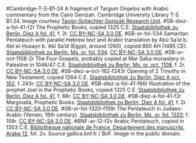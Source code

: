 
#Cambridge-T-S-B1-24
A fragment of Targum Onqelos with Arabic commentary from the Cairo Genizah. Cambridge University Library T-S B1.24. Image courtesy <a href="http://www.lib.cam.ac.uk/collections/departments/taylor-schechter-genizah-research-unit">Taylor-Schechter Genizah Research Unit</a>.
#SB-diez-a-fol-41-f2r
The Prophetic Books, copied 1325 C.E. <a href="http://resolver.staatsbibliothek-berlin.de/SBB0000D4AC00000009">Staatsbibliothek zu Berlin, Diez A fol. 41</a>, f. 2r. <a href="https://creativecommons.org/licenses/by-nc-sa/3.0/de/">CC BY-NC-SA 3.0 DE</a>.
#SB-or-fol-534
Samaritan Pentateuch with parallel Hebrew text and Arabic translation by Abū Saʿīd b. Abī al-Ḥusayn b. Abī Saʿīd (Egypt, around 1260), copied 890 AH (1485 CE). <a href="http://resolver.staatsbibliothek-berlin.de/SBB0001D1E300000000">Staatsbibliothek zu Berlin, Ms. or. fol. 534</a>. <a href="https://creativecommons.org/licenses/by-nc-sa/3.0/de/">CC BY-NC-SA 3.0 DE</a>.
#SB-or-oct-1108-2r
The Four Gospels, probably copied at Mar Saba monastery in Palestine in 1046/47 C.E. <a href="http://resolver.staatsbibliothek-berlin.de/SBB0001742300000009">Staatsbibliothek zu Berlin, Ms. or. oct. 1108</a>, f. 2r. <a href="https://creativecommons.org/licenses/by-nc-sa/3.0/de/">CC BY-NC-SA 3.0 DE</a>.
#SB-diez-a-oct-162-f243r
Opening of 2 Timothy in New Testament, copied 1264 C.E. <a href="http://resolver.staatsbibliothek-berlin.de/SBB0001B64900000487">Staatsbibliothek zu Berlin, Diez A oct. 162</a>, f. 243r. <a href="https://creativecommons.org/licenses/by-nc-sa/3.0/de/">CC BY-NC-SA 3.0 DE</a>.
#SB-diez-a-fol-41-f66r
Illustration of the prophet Joel in the Prophetic Books, copied 1325 C.E. <a href="http://resolver.staatsbibliothek-berlin.de/SBB0000D4AC00000137">Staatsbibliothek zu Berlin, Diez A fol. 41</a>, f. 66r. <a href="https://creativecommons.org/licenses/by-nc-sa/3.0/de/">CC BY-NC-SA 3.0 DE</a>.
#SB-diez-a-fol-41-f2r
Marginalia, Prophetic Books. <a href="http://resolver.staatsbibliothek-berlin.de/SBB0000D4AC00000009">Staatsbibliothek zu Berlin, Diez A fol. 41</a>, f. 2r. <a href="https://creativecommons.org/licenses/by-nc-sa/3.0/de/">CC BY-NC-SA 3.0 DE</a>.
#SB-or-fol-1320-f159r
The Pentateuch in Judaeo-Arabic (Yemen, 19th century). <a href="http://resolver.staatsbibliothek-berlin.de/SBB0001C50500000323">Staatsbibliothek zu Berlin, Ms. or. fol. 1320</a>, f. 159r. <a href="https://creativecommons.org/licenses/by-nc-sa/3.0/de/">CC BY-NC-SA 3.0 DE</a>.
#BNF-ar-12-f2v
Arabic Pentateuch, copied in 1353 C.E. <a href="http://archivesetmanuscrits.bnf.fr/ark:/12148/cc346452">Bibliothèque nationale de France, Département des manuscrits, Arabe 12</a>, fol. 2v. Source gallica.bnf.fr / BnF. Image in the public domain.
